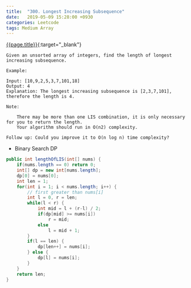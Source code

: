 ```yaml
---
title:  "300. Longest Increasing Subsequence"
date:   2019-05-09 15:28:00 +0930
categories: Leetcode
tags: Medium Array
---
```


[{{page.title}}](https://leetcode.com/problems/longest-increasing-subsequence/){:target="_blank"}

    Given an unsorted array of integers, find the length of longest increasing subsequence.

    Example:

    Input: [10,9,2,5,3,7,101,18]
    Output: 4
    Explanation: The longest increasing subsequence is [2,3,7,101], therefore the length is 4.

    Note:

        There may be more than one LIS combination, it is only necessary for you to return the length.
        Your algorithm should run in O(n2) complexity.

    Follow up: Could you improve it to O(n log n) time complexity?


* Binary Search DP

```java
public int lengthOfLIS(int[] nums) {
    if(nums.length == 0) return 0;
    int[] dp = new int[nums.length];
    dp[0] = nums[0];
    int len = 1;
    for(int i = 1; i < nums.length; i++) {
        // first greater than nums[i]
        int l = 0, r = len;
        while(l < r) {
            int mid = l + (r-l) / 2;
            if(dp[mid] >= nums[i])
                r = mid;
            else
                l = mid + 1;
        }
        if(l == len) {
            dp[len++] = nums[i];
        } else {
            dp[l] = nums[i];
        }
    }
    return len;
}
```
